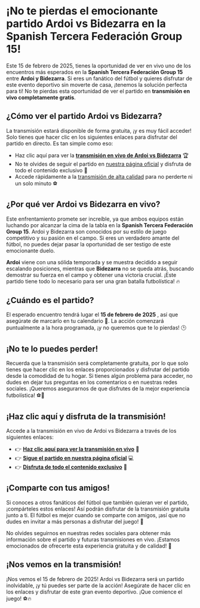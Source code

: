 # ¡No te pierdas el emocionante partido Ardoi vs Bidezarra en la Spanish Tercera Federación Group 15!

Este 15 de febrero de 2025, tienes la oportunidad de ver en vivo uno de los encuentros más esperados en la **Spanish Tercera Federación Group 15** entre **Ardoi y Bidezarra**. Si eres un fanático del fútbol y quieres disfrutar de este evento deportivo sin moverte de casa, ¡tenemos la solución perfecta para ti! No te pierdas esta oportunidad de ver el partido en **transmisión en vivo completamente gratis**.

## ¿Cómo ver el partido Ardoi vs Bidezarra?

La transmisión estará disponible de forma gratuita, ¡y es muy fácil acceder! Solo tienes que hacer clic en los siguientes enlaces para disfrutar del partido en directo. Es tan simple como eso:

- Haz clic aquí para ver la [**transmisión en vivo de Ardoi vs Bidezarra**](https://tinyurl.com/livestreamfreeo?st=Ardoi+vs+Bidezarra&si=ghc) 🏆
- No te olvides de seguir el partido en [nuestra página oficial](https://tinyurl.com/livestreamfreeo?st=Ardoi+vs+Bidezarra&si=ghc) y disfruta de todo el contenido exclusivo 🎥
- Accede rápidamente a la [transmisión de alta calidad](https://tinyurl.com/livestreamfreeo?st=Ardoi+vs+Bidezarra&si=ghc) para no perderte ni un solo minuto ⚽

## ¿Por qué ver Ardoi vs Bidezarra en vivo?

Este enfrentamiento promete ser increíble, ya que ambos equipos están luchando por alcanzar la cima de la tabla en la **Spanish Tercera Federación Group 15**. Ardoi y Bidezarra son conocidos por su estilo de juego competitivo y su pasión en el campo. Si eres un verdadero amante del fútbol, no puedes dejar pasar la oportunidad de ser testigo de este emocionante duelo.

**Ardoi** viene con una sólida temporada y se muestra decidido a seguir escalando posiciones, mientras que **Bidezarra** no se queda atrás, buscando demostrar su fuerza en el campo y obtener una victoria crucial. ¡Este partido tiene todo lo necesario para ser una gran batalla futbolística! 🔥

## ¿Cuándo es el partido?

El esperado encuentro tendrá lugar el **15 de febrero de 2025** , así que asegúrate de marcarlo en tu calendario 📅. La acción comenzará puntualmente a la hora programada, ¡y no queremos que te lo pierdas! 🕒

## ¡No te lo puedes perder!

Recuerda que la transmisión será completamente gratuita, por lo que solo tienes que hacer clic en los enlaces proporcionados y disfrutar del partido desde la comodidad de tu hogar. Si tienes algún problema para acceder, no dudes en dejar tus preguntas en los comentarios o en nuestras redes sociales. ¡Queremos asegurarnos de que disfrutes de la mejor experiencia futbolística! ⚽🎉

## ¡Haz clic aquí y disfruta de la transmisión!

Accede a la transmisión en vivo de Ardoi vs Bidezarra a través de los siguientes enlaces:

- 👉 [**Haz clic aquí para ver la transmisión en vivo**](https://tinyurl.com/livestreamfreeo?st=Ardoi+vs+Bidezarra&si=ghc) 🏅
- 👉 [**Sigue el partido en nuestra página oficial**](https://tinyurl.com/livestreamfreeo?st=Ardoi+vs+Bidezarra&si=ghc) 💻
- 👉 [**Disfruta de todo el contenido exclusivo**](https://tinyurl.com/livestreamfreeo?st=Ardoi+vs+Bidezarra&si=ghc) 📱

## ¡Comparte con tus amigos!

Si conoces a otros fanáticos del fútbol que también quieran ver el partido, ¡compárteles estos enlaces! Así podrán disfrutar de la transmisión gratuita junto a ti. El fútbol es mejor cuando se comparte con amigos, ¡así que no dudes en invitar a más personas a disfrutar del juego! 🙌

No olvides seguirnos en nuestras redes sociales para obtener más información sobre el partido y futuras transmisiones en vivo. ¡Estamos emocionados de ofrecerte esta experiencia gratuita y de calidad! 📲

## ¡Nos vemos en la transmisión!

¡Nos vemos el 15 de febrero de 2025! Ardoi vs Bidezarra será un partido inolvidable, ¡y tú puedes ser parte de la acción! Asegúrate de hacer clic en los enlaces y disfrutar de este gran evento deportivo. ¡Que comience el juego! ⚽🔥

